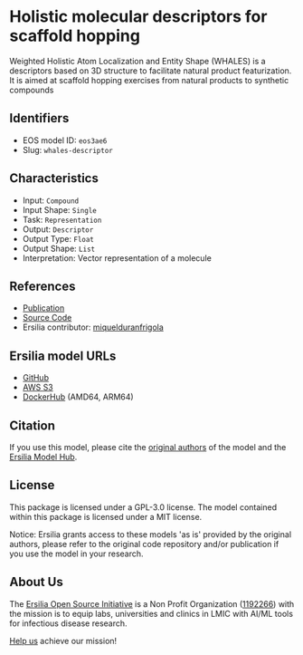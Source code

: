 # Holistic molecular descriptors for scaffold hopping

Weighted Holistic Atom Localization and Entity Shape (WHALES) is a descriptors based on 3D structure to facilitate natural product featurization. It is aimed at scaffold hopping exercises from natural products to synthetic compounds

## Identifiers

* EOS model ID: `eos3ae6`
* Slug: `whales-descriptor`

## Characteristics

* Input: `Compound`
* Input Shape: `Single`
* Task: `Representation`
* Output: `Descriptor`
* Output Type: `Float`
* Output Shape: `List`
* Interpretation: Vector representation of a molecule

## References

* [Publication](https://www.nature.com/articles/s42004-018-0043-x)
* [Source Code](https://github.com/ETHmodlab/scaffold_hopping_whales)
* Ersilia contributor: [miquelduranfrigola](https://github.com/miquelduranfrigola)

## Ersilia model URLs
* [GitHub](https://github.com/ersilia-os/eos3ae6)
* [AWS S3](https://ersilia-models-zipped.s3.eu-central-1.amazonaws.com/eos3ae6.zip)
* [DockerHub](https://hub.docker.com/r/ersiliaos/eos3ae6) (AMD64, ARM64)

## Citation

If you use this model, please cite the [original authors](https://www.nature.com/articles/s42004-018-0043-x) of the model and the [Ersilia Model Hub](https://github.com/ersilia-os/ersilia/blob/master/CITATION.cff).

## License

This package is licensed under a GPL-3.0 license. The model contained within this package is licensed under a MIT license.

Notice: Ersilia grants access to these models 'as is' provided by the original authors, please refer to the original code repository and/or publication if you use the model in your research.

## About Us

The [Ersilia Open Source Initiative](https://ersilia.io) is a Non Profit Organization ([1192266](https://register-of-charities.charitycommission.gov.uk/charity-search/-/charity-details/5170657/full-print)) with the mission is to equip labs, universities and clinics in LMIC with AI/ML tools for infectious disease research.

[Help us](https://www.ersilia.io/donate) achieve our mission!